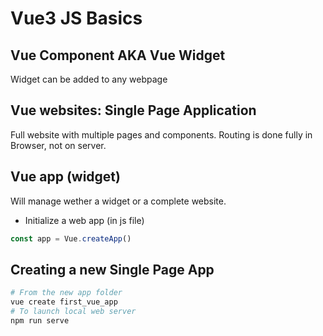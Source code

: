 # Vue3 JS Basics

## Vue Component AKA Vue Widget
Widget can be added to any webpage

## Vue websites: Single Page Application
Full website with multiple pages and components.
Routing is done fully in Browser, not on server.

## Vue app (widget)
Will manage wether a widget or a complete website.
- Initialize a web app (in js file)
```js
const app = Vue.createApp()
```


## Creating a new Single Page App

```bash
# From the new app folder
vue create first_vue_app
# To launch local web server
npm run serve
```

